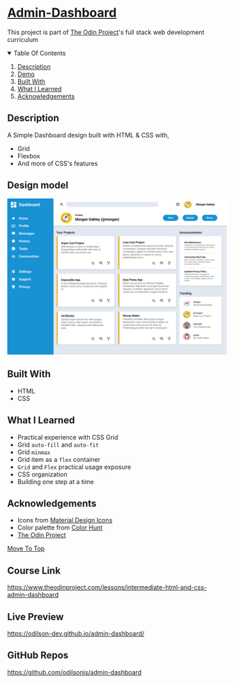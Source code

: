 # [Admin-Dashboard](https://www.theodinproject.com/paths/full-stack-ruby-on-rails/courses/intermediate-html-and-css/lessons/admin-dashboard)

This project is part of [The Odin Project](https://theodinproject.com)'s full stack web development curriculum

<details open="open">
  <summary>Table Of Contents</summary>
  <ol>
    <li>
      <a href="#description">Description</a>
    </li>
    <li>
      <a href="#design">Demo</a>
    </li>
    <li>
      <a href="#built-with">Built With</a>
    </li>
     <li>
      <a href="#what-i-learned">What I Learned</a>
    </li>
     <li>
      <a href="#acknowledgements">Acknowledgements</a>
    </li>
  </ol>
</details>

## Description
A Simple Dashboard design built with HTML & CSS with,
* Grid
* Flexbox
* And more of CSS's features

## Design model

![design](./design/dashboard-project.png)
  
## Built With
* HTML
* CSS

## What I Learned
* Practical experience with CSS Grid
* Grid `auto-fill` and `auto-fit`
* Grid `minmax`
* Grid item as a `flex` container
* `Grid` and `Flex` practical usage exposure
* CSS organization
* Building one step at a time
  
## Acknowledgements
* Icons from [Material Design Icons](https://materialdesignicons.com/)
* Color palette from [Color Hunt](https://colorhunt.co/palette/222831393e4600adb5eeeeee)
* [The Odin Project](https://theodinproject.com)


[Move To Top](#Admin-Dashboard)


## Course Link
https://www.theodinproject.com/lessons/intermediate-html-and-css-admin-dashboard

## Live Preview
https://odilson-dev.github.io/admin-dashboard/

## GitHub Repos
https://github.com/odilsonjs/admin-dashboard
